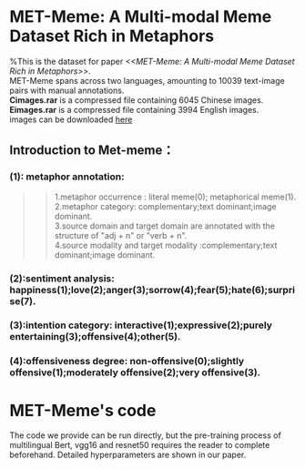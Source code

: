 # MET-Meme: A Multi-modal Meme Dataset Rich in Metaphors
%This is the dataset for paper *<<MET-Meme: A Multi-modal Meme Dataset Rich in Metaphors>>*.  <br>
MET-Meme spans across two languages, amounting to 10039 text-image pairs with manual annotations.  <br>
**Cimages.rar** is a compressed file containing 6045 Chinese images.<br>
**Eimages.rar** is a compressed file containing 3994 English images.<br>
images can be downloaded [here](https://www.kaggle.com/datasets/liaolianfoka/met-meme)
## Introduction to Met-meme： <br>
### (1): metaphor annotation: 
>>1.metaphor occurrence : literal meme(0); metaphorical meme(1). <br>
>>2.metaphor category: complementary;text dominant;image dominant.<br>
>>3.source domain and target domain are annotated with the structure of "adj + n" or "verb + n". <br>
>>4.source modality and target modality :complementary;text dominant;image dominant. <br>
### (2):sentiment analysis:  happiness(1);love(2);anger(3);sorrow(4);fear(5);hate(6);surprise(7).<br>
### (3):intention category:  interactive(1);expressive(2);purely entertaining(3);offensive(4);other(5).<br>
### (4):offensiveness degree: non-offensive(0);slightly offensive(1);moderately offensive(2);very offensive(3).<br>
# MET-Meme's code
The code we provide can be run directly, but the pre-training process of multilingual Bert, vgg16 and resnet50 requires the reader to complete beforehand. Detailed hyperparameters are shown in our paper.
